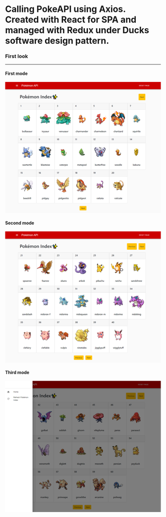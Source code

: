 # Calling PokeAPI using Axios. Created with React for SPA and managed with Redux under Ducks software design pattern.

### First look
___

#### First mode
<img src="githubSrc/PokeAPI-React-Redux-1.png">

#### Second mode
<img src="githubSrc/PokeAPI-React-Redux-2.png">

#### Third mode
<img src="githubSrc/PokeAPI-React-Redux-3.png">